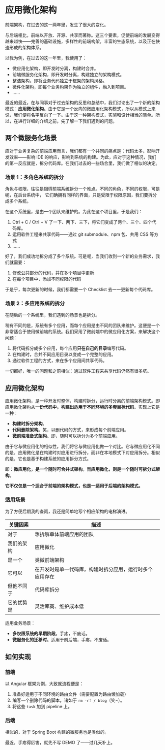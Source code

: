 # 应用微化架构

前端架构，在过去的这一两年里，发生了很大的变化。

与后端相比，前端以开放、开源、共享而著称。这三个要素，促使前端的发展变得越来越快——完善的基础设施，多样性的前端构架，丰富的生态系统，以及正在快速形成的架构体系。

以我为例，在过去的这一年里，我使用了：

 - 微应用化架构，即开发时分离，构建时合并。
 - 前端微服务化架构，即开发时分离，构建独立的架构模式。
 - 整洁架构，即将业务代码独立于框架的架构风格。
 - 微件化架构，即每个业务构架作为独立的组件，融入到项目。
 - ……

最近的最近，在与同事对于过去架构的反思和总结中，我们讨论出了一个新的架构模式：**应用微化架构**。由于它是一个反向的微应用化架构模式，所以从模式上来说，我们便将名字反向了一下。由于这一种架构模式，实施和设计相当的简单。所以，在进行详细的介绍之前，先了解一下我们遇到的问题。

## 两个微服务化场景

应对于业务复杂的前端应用而言，我们都有一个共同的痛点是：代码太多，影响开发效率——影响 IDE 的响应，影响到系统的构建。为此，应对于这种情况，我们的第一反应就是，拆分代码库。在我们过去的一些场合里，我们做了相似的决定。

### 场景 1：多角色系统的拆分

角色与权限，往往是阻碍前端系统拆分一个难点。不同的角色，不同的权限，可是呢，在后台系统中， 它们确拥有同样的界面，只是受限于权限原因，我们要拆分成多个系统。

在这个系统里，是由一个团队来维护的。为此在这个项目里，于是我们：

 1. Ctrl + C  / Ctrl + V 了一下、两下、三下，将它们变成了两个、三个、四个代码库。
 2. 运用软件工程来共享代码——通过 git submodule、npm 包、共用 CSS 等方式
 3. ……

好了，我们成功地拆分成了多个系统。可是呢，当我们收到一个新的业务需求，我们就需要：

 1. 修改公共部分的代码，并在多个项目中更新
 2. 在每个项目中，添加不同权限的代码

于是乎，每次更新的时候，我们都需要一个 Checklist 去一一更新每个代码库。

### 场景 2：多应用系统的拆分

在随后的一个系统里，我们遇到的场景也是拆分。

稍有不同的是，系统有多个应用，而每个应用是由不同的团队来维护。这便是一个非常适合于使用微前端的系统。我们采用了微前端中的微应用化方案，来解决这个问题：

 1. 将代码拆分成多个应用，每个应用**只在自己的目录**编写代码。 
 2. 在构建时，合并不同应用目录以变成一个完整的应用。
 3. 通过软件工程的方式，来在多个应用间共享代码。

一切都好，唯一的问题和之前相似：通过软件工程来共享代码仍然有很多坑。

## 应用微化架构

应用微化架构，是一种开发时整体，构建时拆分，运行时分离的前端架构模式。即应用微化架构从**一份代码中，构建出适用于不同环境的多套目标代码**。实现上它是一种：

 - **构建时拆分架构**。
 - **代码删除架构**。笑，以删代码的方式，来形成每个前端应用。
 - **微前端准备式架构**。即，随时可以拆分为多个前端应用。

由于它与微应用化的相似性，我们将它与微应用化做一个对比。它与微应用化不同的是，应用微化是在构建时对应用进行拆分，而非在本地模式下对应用拆分。相似的是，它也是基于构建系统的应用拆分方式。

即：**微应用化，是一个随时可合并式架构**。而**应用微化，则是一个随时可拆分式架构**。

**它不仅仅是一个适合于前端的架构模式，也是一适用于后端的架构模式。**

### 适用场景

为了方便后期我的查阅，我还是简单地写个相应架构的电梯演进。

| 关键因素 | 描述 |
| --- | --- |
| 对于 | 想拆解单体前端应用的团队 |
| 我们的架构 | 应用微化 |
| 是一个 | 类微前端架构 |
| 它可以 | 在开发时是单一代码库，构建时拆分应用，运行时多个应用存在 |
| 但他不同于 | 代码库拆分 |
| 它的优势是 | 灵活库高、维护成本低 |

适用业务场景：
 
 - **多权限系统的早期阶段**。手疼，不废话。
 - **微服务化的迁移时**。适用于前后端，手疼，不废话。

## 如何实现

### 前端

以 Angular 框架为例，大致就流程便是：

 1. 准备好适用于不同环境的路由文件（需要配置为路由懒加载）
 2. 编写一个删除代码的脚本，诸如于 ``rm -rf / blog``（笑~）。
 3. 将这些 ``task`` 加到 pipeline 上。

### 后端

相似的，对于 Spring Boot 构建的微服务也是类似的。

最近，手疼得厉害，就先不写 DEMO 了——过几天补上。



